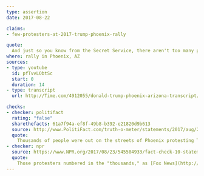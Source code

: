```yaml
---
type: assertion
date: 2017-08-22

claims:
- few-protesters-at-2017-trump-phoenix-rally

quote:
  And just so you know from the Secret Service, there aren't too many people outside protesting, OK. That I can tell you.
where: rally in Phoenix, AZ
sources:
- type: youtube
  id: pfTvvLObtSc
  start: 0
  duration: 14
- type: transcript
  url: http://Time.com/4912055/donald-trump-phoenix-arizona-transcript/

checks:
- checker: politifact
  rating: "false"
  sharethefacts: 61a7f94a-ef8f-49b8-b392-e21820d9b613
  source: http://www.PolitiFact.com/truth-o-meter/statements/2017/aug/23/donald-trump/trumps-false-claim-there-werent-too-many-peop/
  quote:
    Thousands of people were out on the streets of Phoenix protesting Trump’s speech, according to multiple media accounts and the Phoenix police chief, who said the city’s downtown had "tens of thousands" of people exercising their right to free speech.
- checker: npr
  source: https://www.NPR.org/2017/08/23/545504933/fact-check-10-statements-from-trumps-phoenix-speech
  quote:
    Those protesters numbered in the "thousands," as [Fox News](http://www.FoxNews.com/politics/2017/08/22/thousands-protesters-flock-to-trump-speech-in-phoenix.html) and the [Los Angeles Times](http://www.latimes.com/politics/la-na-pol-trump-protesters-20170822-story.html) reported.
---
```

